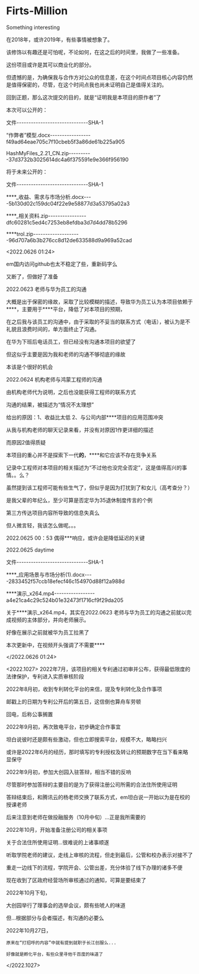 # Firts-Million
Something interesting

在2018年，或许2019年，有些事情被想象了。

该修饰以有趣还是可怕呢，不论如何，在这之后的时间里，我做了一些准备。

这份项目或许是其可以商业化的部分。

但遗憾的是，为确保我与合作方对公众的信息差，在这个时间点项目核心内容仍然是值得保密的，尽管，在这个时间点我也尚未证明自己是值得关注的。

回到正题，那么这次提交的目的，就是“证明我是本项目的原作者”了

本次可以公开的：

文件------------------------------SHA-1

“作弊者”模型.docx-----------------f49ad64eae705c7f10cbeb5f3a86de61b225a905

HashMyFiles_2.21_CN.zip----------37d3732b3025614dc4a6f375591e9e366f956190

将于未来公开的：

文件------------------------------SHA-1
  
****_收益、需求与市场分析.docx----5b130d02c159dc04f22e9e58877d3a53795a02a3
  
****_相关资料.zip----------------dfc60281c5ed4c7253eb8efdba3d7d4dd78b5296
  
****trol.zip--------------------96d707a6b3b276cc8d12de633588d9a969a52cad

<2022.0626 01:24>

em国内访问github也太不稳定了些，重新码字么

又断了，但做好了准备

2022.0623 老师与华为员工的沟通

大概是出于保密的缘故，采取了比较模糊的描述，导致华为员工认为本项目依赖于****，主要用于****平台，降低了对本项目的预期，

在之后我与该员工的沟通中，由于采取的不妥当的联系方式（电话），被认为是不礼貌且浪费时间的，单方面终止了沟通。

在华为下班后电话员工，但已经没有沟通本项目的欲望了

但这似乎主要是因为我和老师的沟通不够彻底的缘故

本该是个很好的机会

2022.0624 机构老师与鸿蒙工程师的沟通

由机构老师代为说明，之后也没能获得工程师的联系方式

沟通的结果，被描述为“情况不太理想”

给出的原因：1、收益比太低 2、与公司内部****项目的应用范围冲突

从我与机构老师的聊天记录来看，并没有对原因1作更详细的描述

而原因2值得质疑

本项目的重心并不是探索下一代****的****，****和它应该不存在竞争关系

记录中工程师对本项目的相关描述为“不过他也没完全否定”，这是值得高兴的事情。。么？

虽然提到该工程师可能有些生气了，但似乎是因为打扰到了和女儿（高考查分？）

是我父辈的年纪么，至少可算是否定华为35退休制度传言的个例


第三方传达项目内容所导致的信息失真么

但人微言轻，我该怎么做呢。。。

2022.0625 00：53 偶得***响应，或许会是降低延迟的关键

2022.0625 daytime

文件------------------------------SHA-1

****_应用场景与市场分析(1).docx----2833452f57ccb18efecf46c154970d88f12a988d

****演示_x264.mp4-----------------a4e21ca4c29c524b01e32473f1716cf9f29da205

关于****演示_x264.mp4，其实在2022.0623 老师与华为员工的沟通之前就以完成视频的主体部分，并向老师展示。

好像在展示之前就被华为员工拉黑了

本次更新中，在视频开头强调了不需要****

</2022.0626 01:24>

<2022.1027>
2022年7月，该项目的相关专利通过初审并公布，获得最低限度的法律保护，专利进入实质审核阶段

2022年8月初，收到专利转化平台的来信，提及专利转化及合作事项

  邮戳上的日期为专利公开后的第五日，这信倒也算舟车劳顿
  
  回电，后称公事搁置
  
  
2022年9月初，再次致电平台，初步确定合作事宜

  坦白说彼时还是颇有些激动，但也立即搜索平台，规模不大，略略扫兴
  
  或许是2022年6月的经历，那时填写的专利授权及转让的预期数字在当下看来略显保守
  
  
2022年9月初，参加大创园入驻答辩，相当不错的反响

  尽管那时参加答辩的主要目的是为了获得注册公司所需的合法住所使用证明
  
  答辩结束后，和腾讯云的杨老师交换了联系方式，em坦白说一开始以为是在校的授课老师
  
  后来注意到老师在做投融服务（10月中旬）...正是我所需要的
  
2022年10月，开始准备注册公司的相关事项

  关于合法住所使用证明...很难说的上诸事顺遂
  
  听取学院老师的建议，走线上审核的流程，但走到最后，公管和校办表示对接不了
  
  重走一边线下的流程，学院开会、公管出差，充分体验了线下办理的诸多不便
  
  现在收到了区政府经营场所审核通过的通知，可算是要结束了
  
2022年10月下旬，

  大创园举行了理事会的选举会议，颇有些唬人的味道
  
  但...根据部分与会者描述，有沟通的必要么
  
2022年10月27日，

    原来在“打招呼的内容”中就有提到就职于长江创服么...
    
    好像就是孵化平台，有些众里寻他千百度的味道了
    
</2022.1027>
